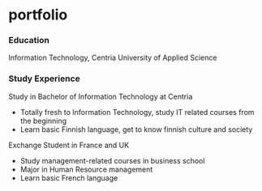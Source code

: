 # portfolio

### Education
Information Technology, Centria University of Applied Science

### Study Experience
Study in Bachelor of Information Technology at Centria
- Totally fresh to Information Technology, study IT related courses from the beginning
- Learn basic Finnish language, get to know finnish culture and society

Exchange Student in France and UK
- Study management-related courses in business school
- Major in Human Resource management
- Learn basic French language
